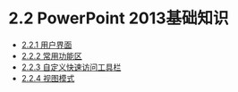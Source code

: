 # 2.2  PowerPoint 2013基础知识

* [2.2.1  用户界面](https://github.com/younglifestyle/MyBook/tree/3e9041cfac10d553e0bf95402f03abd08ee59906/chapter2/chapter2-2-1.md)
* [2.2.2  常用功能区](https://github.com/younglifestyle/MyBook/tree/3e9041cfac10d553e0bf95402f03abd08ee59906/chapter2/chapter2-2-2.md)
* [2.2.3  自定义快速访问工具栏](https://github.com/younglifestyle/MyBook/tree/3e9041cfac10d553e0bf95402f03abd08ee59906/chapter2/chapter2-2-3.md)
* [2.2.4  视图模式](https://github.com/younglifestyle/MyBook/tree/3e9041cfac10d553e0bf95402f03abd08ee59906/chapter2/chapter2-2-4.md)

